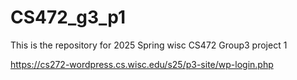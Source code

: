 # CS472_g3_p1

This is the repository for 2025 Spring wisc CS472 Group3 project 1

https://cs272-wordpress.cs.wisc.edu/s25/p3-site/wp-login.php

